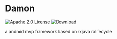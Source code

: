 # Damon
[![Apache 2.0 License](https://img.shields.io/badge/license-Apache%202.0-blue.svg?style=flat)](http://www.apache.org/licenses/LICENSE-2.0.html)
[![Download](https://api.bintray.com/packages/zyhang/maven/damon/images/download.svg) ](https://bintray.com/zyhang/maven/damon/_latestVersion)


a android mvp framework based on rxjava rxlifecycle
